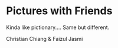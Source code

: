 # Pictures with Friends
Kinda like pictionary.... Same but different.

Christian Chiang & Faizul Jasmi

